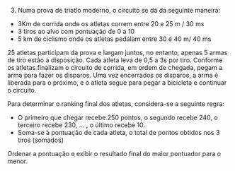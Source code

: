 3. Numa prova de triatlo moderno, o circuito se dá da seguinte maneira:
- 3Km de corrida onde os atletas correm entre 20 e 25 m / 30 ms
- 3 tiros ao alvo com pontuação de 0 a 10
- 5 km de ciclismo onde os atletas pedalam entre 30 e 40 m/ 40 ms

25 atletas participam da prova e largam juntos, no entanto, apenas 5 armas de tiro estão a disposição. Cada atleta leva de 0,5 a 3s por tiro. Conforme os atletas finalizam o circuito de corrida, em ordem de chegada, pegam a arma para fazer os disparos. Uma vez encerrados os disparos, a arma é liberada para o próximo, e o atleta segue para pegar a bicicleta e continuar o circuito.

Para determinar o ranking final dos atletas, considera-se a seguinte regra:
- O primeiro que chegar recebe 250 pontos, o segundo recebe 240, o terceiro recebe 230, ... , o último recebe 10.
- Soma-se à pontuação de cada atleta, o total de pontos obtidos nos 3 tiros (somados)

Ordenar a pontuação e exibir o resultado final do maior pontuador para o menor.
